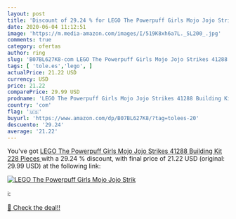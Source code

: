 ```yaml
---
layout: post
title: 'Discount of 29.24 % for LEGO The Powerpuff Girls Mojo Jojo Strik'
date: 2020-06-04 11:12:51
image: 'https://m.media-amazon.com/images/I/519K8xh6a7L._SL200_.jpg'
comments: true
category: ofertas
author: ring
slug: 'B07BL627K8-com LEGO The Powerpuff Girls Mojo Jojo Strikes 41288 Building...'
tags: [ 'tole.es','lego', ]
actualPrice: 21.22 USD
currency: USD
price: 21.22
comparePrice: 29.99 USD
prodname: 'LEGO The Powerpuff Girls Mojo Jojo Strikes 41288 Building Kit  228 Pieces '
country: 'com'
flag: '🇺🇸'
buyurl: 'https://www.amazon.com/dp/B07BL627K8/?tag=tolees-20'
descuento: '29.24'
average: '21.22'
---
```


You've got [LEGO The Powerpuff Girls Mojo Jojo Strikes 41288 Building Kit  228 Pieces ](https://www.amazon.com/dp/B07BL627K8/?tag=tolees-20) with a  29.24 % discount, with final price of 21.22 USD (original: 29.99 USD) at the following link:

[![LEGO The Powerpuff Girls Mojo Jojo Strik](https://m.media-amazon.com/images/I/519K8xh6a7L._SL200_.jpg)](https://www.amazon.com/dp/B07BL627K8/?tag=tolees-20)

ℹ️:


[🛒 Check the deal!!](https://www.amazon.com/dp/B07BL627K8/?tag=tolees-20)
